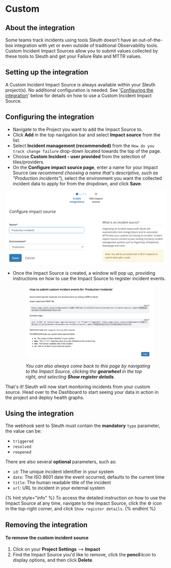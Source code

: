 # Custom

## About the integration

Some teams track incidents using tools Sleuth doesn't have an out-of-the-box integration with yet or even outside of traditional Observability tools. Custom Incident Impact Sources allow you to submit values collected by these tools to Sleuth and get your Failure Rate and MTTR values.

## Setting up the integration

A Custom Incident Impact Source is always available within your Sleuth project(s). No additional configuration is needed. See '[Configuring the integration](../../metrics/custom.md)' below for details on how to use a Custom Incident Impact Source.

## Configuring the integration

* Navigate to the Project you want to add the Impact Source to.
* Click **Add** in the top navigation bar and select **Impact source** from the list.
* Select **Incident management (recommended)** from the `How do you track change failure` drop-down located towards the top of the page.
* Choose **Custom Incident - user provided** from the selection of tiles/providers.
* On the **Configure impact source page**, enter a name for your Impact Source (_we recommend choosing a name that's descriptive, such as "Production incidents"_), select the environment you want the collected incident data to apply for from the dropdown, and click **Save**.

![](<../../../../.gitbook/assets/Screenshot 2021-10-29 at 13.43.22.png>)

*   Once the Impact Source is created, a window will pop up, providing instructions on how to use the Impact Source to register incident events.&#x20;

    <figure><img src="../../../../.gitbook/assets/image (3) (1) (1).png" alt=""><figcaption><p><em>You can also always come back to this page by navigating to the Impact Source, clicking the <strong>gearwheel</strong> in the top right, and selecting <strong>Show register details</strong>.</em></p></figcaption></figure>

That's it! Sleuth will now start monitoring incidents from your custom source. Head over to the Dashboard to start seeing your data in action in the project and deploy health graphs.

## Using the integration

The webhook sent to Sleuth must contain the **mandatory** `type` parameter, the value can be:

* `triggered`
* `resolved`
* `reopened`

There are also several **optional** parameters, such as:

* `id`: The unique incident identifier in your system
* `date`: The ISO 8601 date the event occurred, defaults to the current time
* `title`: The human readable title of the incident
* `url`: URL to incident in your external system

{% hint style="info" %}
To access the detailed instruction on how to use the Impact Source at any time, navigate to the Impact Source, click the :gear: icon in the top-right corner, and click `Show register details`.
{% endhint %}

## Removing the integration

#### To remove the custom incident source

1. Click on your **Project Settings** --> **Impact**
2. Find the Impact Source you'd like to remove, click the **pencil i**con to display options, and then click **Delete**.
